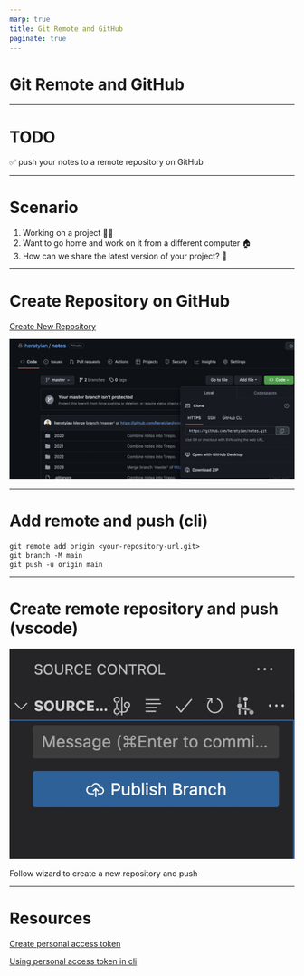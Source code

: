 ```yaml
---
marp: true
title: Git Remote and GitHub
paginate: true
---
```


# Git Remote and GitHub

---

# TODO


✅ push your notes to a remote repository on GitHub


---
# Scenario

1. Working on a project 👨‍💻
2. Want to go home and work on it from a different computer 🏠
3. How can we share the latest version of your project? 🤨


---

# Create Repository on GitHub

[Create New Repository](https://github.com/new)

![contain](github-repo.png)


---

# Add remote and push (cli)

```
git remote add origin <your-repository-url.git>
git branch -M main
git push -u origin main
```

---

# Create remote repository and push (vscode)

![bg right 75%](./vscode-publish-branch.jpg)

Follow wizard to create a new repository and push

---

# Resources

[Create personal access token](https://docs.github.com/en/authentication/keeping-your-account-and-data-secure/creating-a-personal-access-token#creating-a-personal-access-token-classic)

[Using personal access token in cli](https://docs.github.com/en/authentication/keeping-your-account-and-data-secure/creating-a-personal-access-token#using-a-personal-access-token-on-the-command-line)